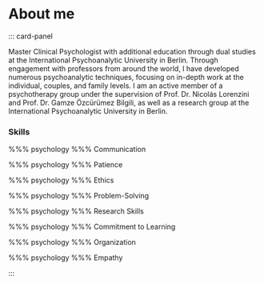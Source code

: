 # About me

::: card-panel

Master Clinical Psychologist with additional education through dual studies at the International Psychoanalytic University in Berlin. Through engagement with professors from around the world, I have developed numerous psychoanalytic techniques, focusing on in-depth work at the individual, couples, and family levels. I am an active member of a psychotherapy group under the supervision of Prof. Dr. Nicolás Lorenzini and Prof. Dr. Gamze Özcürümez Bilgili, as well as a research group at the International Psychoanalytic University in Berlin.

### Skills

%%% psychology %%% Communication

%%% psychology %%% Patience

%%% psychology %%% Ethics

%%% psychology %%% Problem-Solving

%%% psychology %%% Research Skills

%%% psychology %%% Commitment to Learning

%%% psychology %%% Organization

%%% psychology %%% Empathy


:::